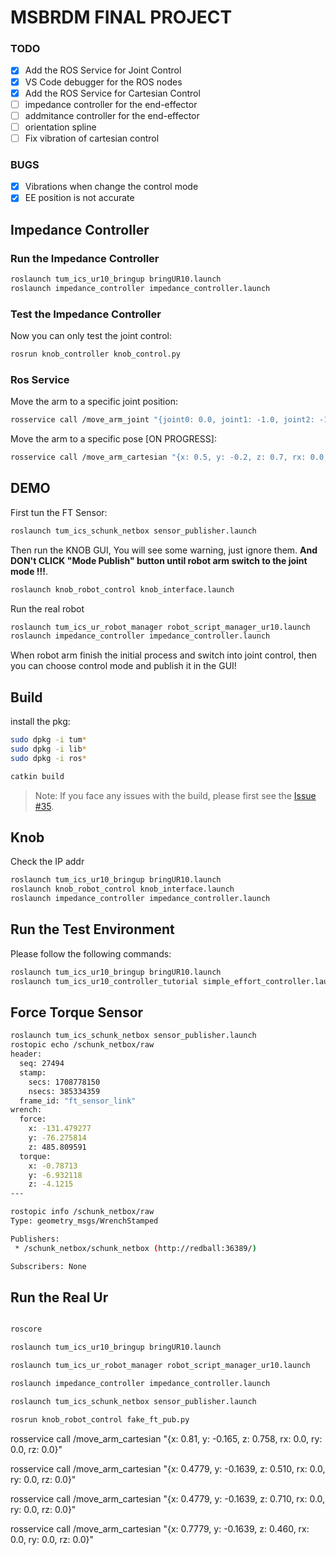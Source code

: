# MSBRDM FINAL PROJECT

### TODO
- [x] Add the ROS Service for Joint Control
- [x] VS Code debugger for the ROS nodes
- [x] Add the ROS Service for Cartesian Control
- [ ] impedance controller for the end-effector
- [ ] addmitance controller for the end-effector
- [ ] orientation spline
- [ ] Fix vibration of cartesian control

### BUGS
- [x] Vibrations when change the control mode
- [x] EE position is not accurate

## Impedance Controller
### Run the Impedance Controller
```bash
roslaunch tum_ics_ur10_bringup bringUR10.launch
roslaunch impedance_controller impedance_controller.launch
```

### Test the Impedance Controller
Now you can only test the joint control:
```bash
rosrun knob_controller knob_control.py
```

### Ros Service
Move the arm to a specific joint position:
```bash
rosservice call /move_arm_joint "{joint0: 0.0, joint1: -1.0, joint2: -1.0, joint3: -1.0, joint4: 1.0, joint5: 0.0}"
```

Move the arm to a specific pose [ON PROGRESS]:
```bash
rosservice call /move_arm_cartesian "{x: 0.5, y: -0.2, z: 0.7, rx: 0.0, ry: 0.0, rz: 0.0}"
```
## DEMO

First tun the FT Sensor:
```bash
roslaunch tum_ics_schunk_netbox sensor_publisher.launch
```
Then run the KNOB GUI, You will see some warning, just ignore them. 
**And DON't CLICK "Mode Publish" button until robot arm switch to the joint mode !!!**.
```bash
roslaunch knob_robot_control knob_interface.launch
```

Run the real robot
```bash
roslaunch tum_ics_ur_robot_manager robot_script_manager_ur10.launch
roslaunch impedance_controller impedance_controller.launch
```

When robot arm finish the initial process and switch into joint control, then you can choose control mode and publish it in the GUI!

## Build

install the pkg:

```bash
sudo dpkg -i tum*
sudo dpkg -i lib*
sudo dpkg -i ros*
```

```bash
catkin build
```

> Note: If you face any issues with the build, please first see the [Issue #35](https://gitlab.lrz.de/msbrdm/msbrdm-lecture-2023/-/issues/35).


## Knob
Check the IP addr
```bash
roslaunch tum_ics_ur10_bringup bringUR10.launch
roslaunch knob_robot_control knob_interface.launch
roslaunch impedance_controller impedance_controller.launch

```

## Run the Test Environment
Please follow the following commands:
```bash
roslaunch tum_ics_ur10_bringup bringUR10.launch
roslaunch tum_ics_ur10_controller_tutorial simple_effort_controller.launch
```

## Force Torque Sensor

```bash
roslaunch tum_ics_schunk_netbox sensor_publisher.launch
rostopic echo /schunk_netbox/raw 
header: 
  seq: 27494
  stamp: 
    secs: 1708778150
    nsecs: 385334359
  frame_id: "ft_sensor_link"
wrench: 
  force: 
    x: -131.479277
    y: -76.275814
    z: 485.809591
  torque: 
    x: -0.78713
    y: -6.932118
    z: -4.1215
---

rostopic info /schunk_netbox/raw 
Type: geometry_msgs/WrenchStamped

Publishers: 
 * /schunk_netbox/schunk_netbox (http://redball:36389/)

Subscribers: None


```

## Run the Real Ur

```bash

roscore

roslaunch tum_ics_ur10_bringup bringUR10.launch

roslaunch tum_ics_ur_robot_manager robot_script_manager_ur10.launch

roslaunch impedance_controller impedance_controller.launch

roslaunch tum_ics_schunk_netbox sensor_publisher.launch

rosrun knob_robot_control fake_ft_pub.py

```


rosservice call /move_arm_cartesian "{x: 0.81, y: -0.165, z: 0.758, rx: 0.0, ry: 0.0, rz: 0.0}"

rosservice call /move_arm_cartesian "{x: 0.4779, y: -0.1639, z: 0.510, rx: 0.0, ry: 0.0, rz: 0.0}"

rosservice call /move_arm_cartesian "{x: 0.4779, y: -0.1639, z: 0.710, rx: 0.0, ry: 0.0, rz: 0.0}"





rosservice call /move_arm_cartesian "{x: 0.7779, y: -0.1639, z: 0.460, rx: 0.0, ry: 0.0, rz: 0.0}"
